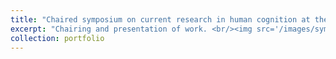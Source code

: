 ```yaml
---
title: "Chaired symposium on current research in human cognition at the School of Psychology Research Symposium 2024"
excerpt: "Chairing and presentation of work. <br/><img src='/images/symposium_solo_2024.jpeg'>"
collection: portfolio
---
```


